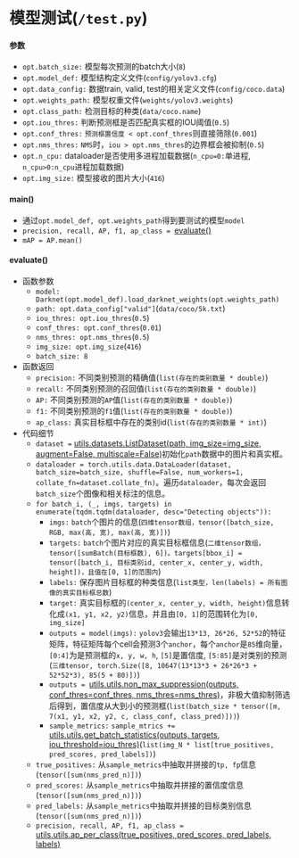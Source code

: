 # 模型测试(`/test.py`)
#### 参数
- `opt.batch_size:` 模型每次预测的batch大小(`8`)
- `opt.model_def:` 模型结构定义文件(`config/yolov3.cfg`)
- `opt.data_config:` 数据train, valid, test的相关定义文件(`config/coco.data`)
- `opt.weights_path:` 模型权重文件(`weights/yolov3.weights`)
- `opt.class_path:` 检测目标的种类(`data/coco.name`)
- `opt.iou_thres:` 判断预测框是否匹配真实框的IOU阈值(`0.5`)
- `opt.conf_thres:` `预测框置信度 < opt.conf_thres`则直接筛除(`0.001`)
- `opt.nms_thres:` `NMS`时，`iou > opt.nms_thres`的边界框会被抑制(`0.5`)
- `opt.n_cpu:` dataloader是否使用多进程加载数据(`n_cpu=0:`单进程, `n_cpu>0:n_cpu`进程加载数据)
- `opt.img_size:` 模型接收的图片大小(`416`)

#### main()
- 通过`opt.model_def, opt.weights_path`得到要测试的模型`model`
- `precision, recall, AP, f1, ap_class = `[evaluate()](test.md#evaluate)
- `mAP = AP.mean()`

#### evaluate()
- 函数参数
  - `model: Darknet(opt.model_def).load_darknet_weights(opt.weights_path)`
  - `path: opt.data_config["valid"]`(`data/coco/5k.txt`)
  - `iou_thres: opt.iou_thres`(`0.5`)
  - `conf_thres: opt.conf_thres`(`0.01`)
  - `nms_thres: opt.nms_thres`(`0.5`)
  - `img_size: opt.img_size`(`416`)
  - `batch_size: 8`
- 函数返回
  - `precision:` 不同类别预测的精确值(`list(存在的类别数量 * double)`)
  - `recall:` 不同类别预测的召回值(`list(存在的类别数量 * double)`)
  - `AP:` 不同类别预测的`AP`值(`list(存在的类别数量 * double)`)
  - `f1:` 不同类别预测的`f1`值(`list(存在的类别数量 * double)`)
  - `ap_class:` 真实目标框中存在的类别id(`list(存在的类别数量 * int)`)
- 代码细节
  - `dataset =` [utils.datasets.ListDataset(path, img_size=img_size, augment=False, multiscale=False)][utils.datasets.ListDataset]初始化`path`数据中的图片和真实框。
  - `dataloader = torch.utils.data.DataLoader(dataset, batch_size=batch_size, shuffle=False, num_workers=1, collate_fn=dataset.collate_fn)`。遍历`dataloader`，每次会返回`batch_size`个图像和相关标注的信息。
  - `for batch_i, (_, imgs, targets) in enumerate(tqdm.tqdm(dataloader, desc="Detecting objects")):`
    - `imgs:` `batch`个图片的信息(`四维tensor数组，tensor([batch_size, RGB, max(高, 宽), max(高, 宽)])`)
    - `targets:` `batch`个图片对应的真实目标框信息(`二维tensor数组，tensor([sumBatch(目标框数), 6])。targets[bbox_i] = tensor([batch_i, 目标类别id, center_x, center_y, width, height])，且值在[0, 1]的范围内`)
    - `labels:` 保存图片目标框的种类信息(`list类型，len(labels) = 所有图像的真实目标框总数`)
    - `target:` 真实目标框的`(center_x, center_y, width, height)`信息转化成`(x1, y1, x2, y2)`信息，并且由`[0, 1]`的范围转化为`[0, img_size]`
    - `outputs = model(imgs):` `yolov3`会输出`13*13, 26*26, 52*52`的特征矩阵，特征矩阵每个cell会预测3个`anchor`，每个`anchor`是`85`维向量，`[0:4]`为是预测框的`x, y, w, h`, `[5]`是置信度, `[5:85]`是对类别的预测(`三维tensor, torch.Size([8, 10647(13*13*3 + 26*26*3 + 52*52*3), 85(5 + 80)])`) 
    - `outputs = `[utils.utils.non_max_suppression(outputs, conf_thres=conf_thres, nms_thres=nms_thres)][utils.utils.non_max_suppression]，非极大值抑制筛选后得到，置信度从大到小的预测框(`list(batch_size * tensor([m, 7(x1, y1, x2, y2, c, class_conf, class_pred)]))`)
    - `sample_metrics:` `sample_mtrics += `[utils.utils.get_batch_statistics(outputs, targets, iou_threshold=iou_thres)][utils.utils.get_batch_statistics](`list(img_N * list[true_positives, pred_scores, pred_labels])`)
  - `true_positives:` 从`sample_metrics`中抽取并拼接的`tp, fp`信息(`tensor([sum(nms_pred_n)])`)
  - `pred_scores:` 从`sample_metrics`中抽取并拼接的置信度信息(`tensor([sum(nms_pred_n)])`)
  - `pred_labels:` 从`sample_metrics`中抽取并拼接的目标类别信息(`tensor([sum(nms_pred_n)])`)
  - `precision, recall, AP, f1, ap_class = `[utils.utils.ap_per_class(true_positives, pred_scores, pred_labels, labels)][utils.utils.ap_per_class]

[utils.datasets.ListDataset]:<utils/datasets.md#def-__init__self-list_path-img_size416-augmenttrue-multiscaletrue-normalized_labelstrue>
[utils.utils.get_batch_statistics]:<utils/utils.md#def-get_batch_statisticsoutputs-targets-iou_threshold>
[utils.utils.non_max_suppression]:<utils/utils.md#def-non_max_suppressionprediction-conf_thres05-nms_thres04>
[utils.utils.ap_per_class]:<>
